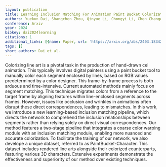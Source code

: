 ```yaml
---
layout: publication
title: Learning Inclusion Matching For Animation Paint Bucket Colorization
authors: Yuekun Dai, Shangchen Zhou, Qinyue Li, Chongyi Li, Chen Change Loy
conference: Arxiv
year: 2024
bibkey: dai2024learning
citations: 1
additional_links: [{name: Paper, url: 'https://arxiv.org/abs/2403.18342'}]
tags: []
short_authors: Dai et al.
---
```

Colorizing line art is a pivotal task in the production of hand-drawn cel
animation. This typically involves digital painters using a paint bucket tool
to manually color each segment enclosed by lines, based on RGB values
predetermined by a color designer. This frame-by-frame process is both arduous
and time-intensive. Current automated methods mainly focus on segment matching.
This technique migrates colors from a reference to the target frame by aligning
features within line-enclosed segments across frames. However, issues like
occlusion and wrinkles in animations often disrupt these direct
correspondences, leading to mismatches. In this work, we introduce a new
learning-based inclusion matching pipeline, which directs the network to
comprehend the inclusion relationships between segments rather than relying
solely on direct visual correspondences. Our method features a two-stage
pipeline that integrates a coarse color warping module with an inclusion
matching module, enabling more nuanced and accurate colorization. To facilitate
the training of our network, we also develope a unique dataset, referred to as
PaintBucket-Character. This dataset includes rendered line arts alongside their
colorized counterparts, featuring various 3D characters. Extensive experiments
demonstrate the effectiveness and superiority of our method over existing
techniques.